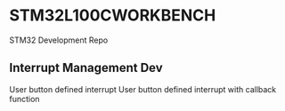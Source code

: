 # STM32L100CWORKBENCH
STM32 Development Repo

## Interrupt Management Dev
User button defined interrupt 
 User button defined interrupt with callback function 
